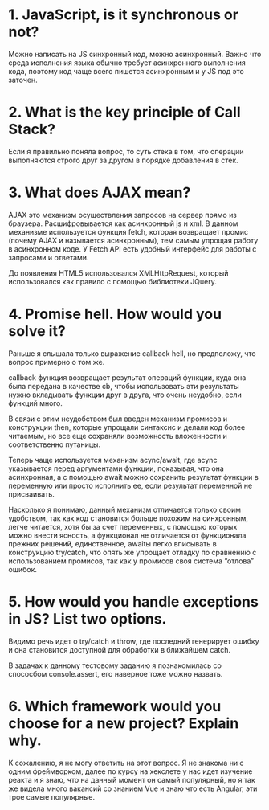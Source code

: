 # 1. JavaScript, is it synchronous or not?
Можно написать на JS синхронный код, можно асинхронный. Важно что среда исполнения языка обычно требует асинхронного выполнения кода, поэтому код чаще всего пишется асинхронным и у JS под это заточен.

# 2. What is the key principle of Call Stack?
Если я правильно поняла вопрос, то суть стека в том, что операции выполняются строго друг за другом в порядке добавления в стек.

# 3. What does AJAX mean?
AJAX это механизм осуществления запросов на сервер прямо из браузера. Расшифровывается как асинхронный js  и xml. В данном механизме используется функция fetch, которая возвращает промис (почему AJAX и называется асинхронным), тем самым упрощая работу в асинхронном коде. У Fetch API  есть удобный интерфейс для работы с запросами и ответами.

До появления HTML5 использовался XMLHttpRequest, который использовался как правило с помощью библиотеки JQuery.

# 4. Promise hell. How would you solve it?
Раньше я слышала только выражение callback hell, но предположу, что вопрос примерно о том же. 

callback функция возвращает результат операций функции, куда она была передана в качестве cb, чтобы использовать эти результаты нужно вкладывать функции друг в друга, что очень неудобно, если функций много. 

В связи с этим неудобством был введен механизм промисов и конструкции then, которые упрощали синтаксис и делали код более читаемым, но все еще сохраняли возможность вложенности и соответственно путаницы. 

Теперь чаще используется механизм acync/await, где acync указывается перед аргументами функции, показывая, что она асинхронная, а с помощью await можно сохранить результат функции в переменную или просто исполнить ее, если результат переменной не присваивать. 

Насколько я понимаю, данный механизм отличается только своим удобством, так как код становится больше похожим на синхронным, легче читается, хотя бы за счет переменных, с помощью которых можно внести ясность, а функционал не отличается от функционала прежних решений, единственное, awaitы легко вписывать в конструкцию try/catch, что опять же упрощает отладку по сравнению с использованием промисов, так как у промисов своя система “отлова” ошибок.

# 5. How would you handle exceptions in JS? List two options.
Видимо речь идет о try/catch и throw, где последний генерирует ошибку и она становится доступной для обработки в ближайшем catch.

В задачах к данному тестовому заданию я познакомилась со спососбом console.assert, его наверное тоже можно назвать.

# 6. Which framework would you choose for a new project? Explain why.
К сожалению, я не могу ответить на этот вопрос. Я не знакома ни с одним фреймворком, далее по курсу на хекслете у нас идет изучение реакта и я знаю, что на данный момент он самый популярный, но я так же видела много вакансий со знанием Vue  и знаю что есть Angular, эти трое самые популярные.
